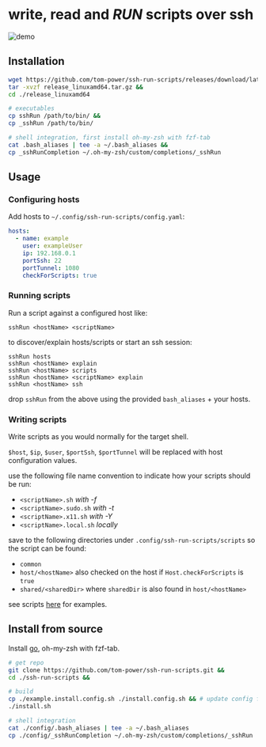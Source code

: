 # write, read and **_RUN_** scripts over ssh

![demo]()


## Installation

```bash
wget https://github.com/tom-power/ssh-run-scripts/releases/download/latest/release_linuxamd64.tar.gz &&  
tar -xvzf release_linuxamd64.tar.gz &&
cd ./release_linuxamd64

# executables
cp sshRun /path/to/bin/ &&
cp _sshRun /path/to/bin/

# shell integration, first install oh-my-zsh with fzf-tab
cat .bash_aliases | tee -a ~/.bash_aliases &&
cp _sshRunCompletion ~/.oh-my-zsh/custom/completions/_sshRun
```

## Usage

### Configuring hosts

Add hosts to `~/.config/ssh-run-scripts/config.yaml`:

```yaml
hosts:
  - name: example
    user: exampleUser
    ip: 192.168.0.1
    portSsh: 22
    portTunnel: 1080
    checkForScripts: true
```

### Running scripts

Run a script against a configured host like:

`sshRun <hostName> <scriptName>`

to discover/explain hosts/scripts or start an ssh session:

```
sshRun hosts
sshRun <hostName> explain
sshRun <hostName> scripts
sshRun <hostName> <scriptName> explain
sshRun <hostName> ssh
```

drop `sshRun` from the above using the provided `bash_aliases` + your hosts.

### Writing scripts

Write scripts as you would normally for the target shell.

`$host`, `$ip`, `$user`, `$portSsh`, `$portTunnel` will be replaced with host configuration values.

use the following file name convention to indicate how your scripts should be run:

- `<scriptName>.sh` _with -f_
- `<scriptName>.sudo.sh` _with -t_
- `<scriptName>.x11.sh` _with -Y_
- `<scriptName>.local.sh` _locally_

save to the following directories under `.config/ssh-run-scripts/scripts` so the script can be found:

- `common`
- `host/<hostName>` also checked on the host if `Host.checkForScripts` is `true` 
- `shared/<sharedDir>` where `sharedDir` is also found in `host/<hostName>`

see scripts [here](https:#github.com/tom-power/ssh-run-scripts/tree/master/config/.config/ssh-run-scripts/scripts) for examples.

## Install from source

Install [go](https:#golang.org/), oh-my-zsh with fzf-tab.

```bash
# get repo
git clone https://github.com/tom-power/ssh-run-scripts.git &&
cd ./ssh-run-scripts &&

# build
cp ./example.install.config.sh ./install.config.sh && # update config first
./install.sh

# shell integration
cat ./config/.bash_aliases | tee -a ~/.bash_aliases
cp ./config/_sshRunCompletion ~/.oh-my-zsh/custom/completions/_sshRun
```
